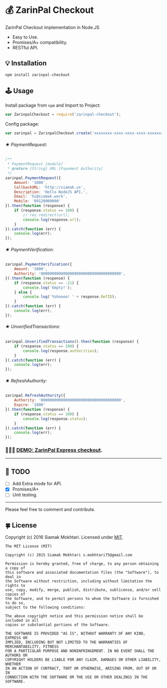 # 💰 ZarinPal Checkout
ZarinPal Checkout implementation in Node.JS
* Easy to Use.
* Promises/A+ compatibility.
* RESTful API.

## 💡 Installation

```bash
npm install zarinpal-checkout
```

## 🕹 Usage

Install package from `npm` and Import to Project:
```javascript
var ZarinpalCheckout = require('zarinpal-checkout');
```
Config package:
```javascript
var zarinpal = ZarinpalCheckout.create('xxxxxxxx-xxxx-xxxx-xxxx-xxxxxxxxxxxx', false);
```
###### ★ PaymentRequest:
```javascript
/**
 * PaymentRequest [module]
 * @return {String} URL [Payement Authority]
 */
zarinpal.PaymentRequest({
	Amount: '1000',
	CallbackURL: 'http://siamak.us',
	Description: 'Hello NodeJS API.',
	Email: 'hi@siamak.work',
	Mobile: '09120000000'
}).then(function (response) {
	if (response.status == 100) {
		// res.redirect(url);
		console.log(response.url);
	}
}).catch(function (err) {
	console.log(err);
});
```
###### ★ PaymentVerification:
```javascript
zarinpal.PaymentVerification({
	Amount: '1000',
	Authority: '000000000000000000000000000000000000',
}).then(function (response) {
	if (response.status == -21) {
		console.log('Empty!');
	} else {
		console.log('Yohoooo! ' + response.RefID);
	}
}).catch(function (err) {
	console.log(err);
});
```
###### ★ UnverifiedTransactions:
```javascript
zarinpal.UnverifiedTransactions().then(function (response) {
	if (response.status == 100) {
		console.log(response.authorities);
	}
}).catch(function (err) {
	console.log(err);
});
```
###### ★ RefreshAuthority:
```javascript
zarinpal.RefreshAuthority({
	Authority: '000000000000000000000000000000000000',
	Expire: '1800'
}).then(function (response) {
	if (response.status == 100) {
		console.log(response.status);
	}
}).catch(function (err) {
	console.log(err);
});
```
### 🍦🍦🍦 [DEMO: ZarinPal Express checkout](https://github.com/siamakmokhtari/zarinpal-express-checkout).
---
## 🔆 TODO
- [ ] Add Extra mode for API.
- [x] Promises/A+
- [ ] Unit testing.

---
Please feel free to comment and contribute.

## 🍀 License
Copyright (c) 2016 Siamak Mokhtari. Licensed under [MIT](http://siamak.mit-license.org).

```
The MIT License (MIT)

Copyright (c) 2015 Siamak Mokhtari s.mokhtari75@gmail.com

Permission is hereby granted, free of charge, to any person obtaining a copy of
this software and associated documentation files (the "Software"), to deal in
the Software without restriction, including without limitation the rights to
use, copy, modify, merge, publish, distribute, sublicense, and/or sell copies of
the Software, and to permit persons to whom the Software is furnished to do so,
subject to the following conditions:

The above copyright notice and this permission notice shall be included in all
copies or substantial portions of the Software.

THE SOFTWARE IS PROVIDED "AS IS", WITHOUT WARRANTY OF ANY KIND, EXPRESS OR
IMPLIED, INCLUDING BUT NOT LIMITED TO THE WARRANTIES OF MERCHANTABILITY, FITNESS
FOR A PARTICULAR PURPOSE AND NONINFRINGEMENT. IN NO EVENT SHALL THE AUTHORS OR
COPYRIGHT HOLDERS BE LIABLE FOR ANY CLAIM, DAMAGES OR OTHER LIABILITY, WHETHER
IN AN ACTION OF CONTRACT, TORT OR OTHERWISE, ARISING FROM, OUT OF OR IN
CONNECTION WITH THE SOFTWARE OR THE USE OR OTHER DEALINGS IN THE SOFTWARE.
```

